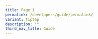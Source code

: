 ```yaml
---
title: Page 1
permalink: /developers/guide/permalink/
variant: tiptap
description: ""
third_nav_title: Guide
---
```

<p></p>